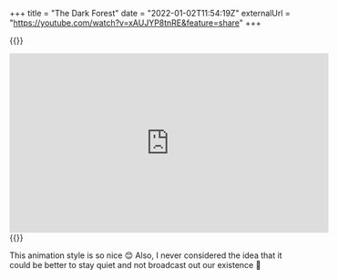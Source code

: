 +++
title = "The Dark Forest"
date = "2022-01-02T11:54:19Z"
externalUrl = "https://youtube.com/watch?v=xAUJYP8tnRE&feature=share"
+++

{{<raw>}}
<iframe width="560" height="315" src="https://www.youtube-nocookie.com/embed/xAUJYP8tnRE" title="YouTube video player" frameborder="0" allow="accelerometer; autoplay; clipboard-write; encrypted-media; gyroscope; picture-in-picture" allowfullscreen></iframe>
{{</raw>}}

This animation style is so nice 😊 Also, I never considered the idea that it could be better to stay quiet and not broadcast out our existence 😬